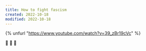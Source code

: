 ```yaml
---
title: How to fight fascism
created: 2022-10-18
modified: 2022-10-18
---
```


{% unfurl "https://www.youtube.com/watch?v=39_zBr19cVc" %}

:clap: :clap: :clap: 
